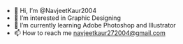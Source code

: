 - 👋 Hi, I’m @NavjeetKaur2004
- 👀 I’m interested in Graphic Designing
- 🌱 I’m currently learning Adobe Photoshop and Illustrator 
- 📫 How to reach me navjeetkaur272004@gmail.com

<!---
NavjeetKaur2004/NavjeetKaur2004 is a ✨ special ✨ repository because its `README.md` (this file) appears on your GitHub profile.
You can click the Preview link to take a look at your changes.
--->
